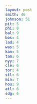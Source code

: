 ```yaml
---
layout: post
smith: 46
johnson: 51
pit: 5
phi: 8
bal: 9
bos: 4
lad: 4
was: 5
kan: 5
tam: 6
nyy: 7
cle: 6
tor: 4
stl: 6
min: 7
hou: 9
atl: 6
sdg: 6
---
```

